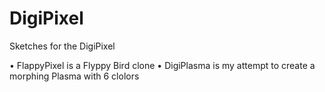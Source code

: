 DigiPixel
=========

Sketches for the DigiPixel

• FlappyPixel is a Flyppy Bird clone
• DigiPlasma is my attempt to create a morphing Plasma with 6 clolors
